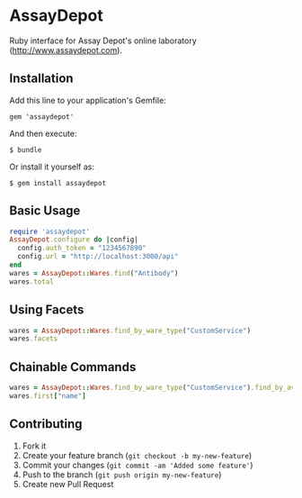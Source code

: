 # AssayDepot

Ruby interface for Assay Depot's online laboratory (http://www.assaydepot.com).

## Installation

Add this line to your application's Gemfile:

    gem 'assaydepot'

And then execute:

    $ bundle

Or install it yourself as:

    $ gem install assaydepot

## Basic Usage

```ruby
require 'assaydepot'
AssayDepot.configure do |config|
  config.auth_token = "1234567890"
  config.url = "http://localhost:3000/api"
end
wares = AssayDepot::Wares.find("Antibody")
wares.total
```

## Using Facets

```ruby
wares = AssayDepot::Wares.find_by_ware_type("CustomService")
wares.facets
```

## Chainable Commands

```ruby
wares = AssayDepot::Wares.find_by_ware_type("CustomService").find_by_available_provider_names("Assay Depot").page(2)
wares.first["name"]
```

## Contributing

1. Fork it
2. Create your feature branch (`git checkout -b my-new-feature`)
3. Commit your changes (`git commit -am 'Added some feature'`)
4. Push to the branch (`git push origin my-new-feature`)
5. Create new Pull Request
